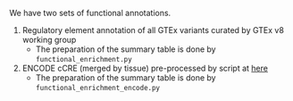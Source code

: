 We have two sets of functional annotations. 

1. Regulatory element annotation of all GTEx variants curated by GTEx v8 working group
    - The preparation of the summary table is done by `functional_enrichment.py` 
2. ENCODE cCRE (merged by tissue) pre-processed by script at [here](https://github.com/liangyy/encode_ccre_extractor) 
    - The preparation of the summary table is done by `functional_enrichment_encode.py` 
